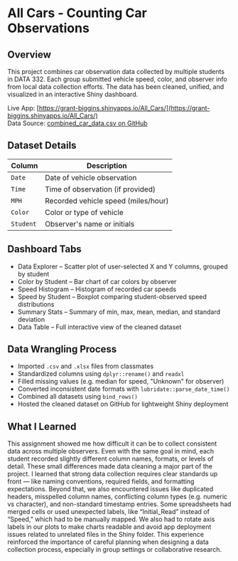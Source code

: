 # All Cars - Counting Car Observations

## Overview
This project combines car observation data collected by multiple students in DATA 332. Each group submitted vehicle speed, color, and observer info from local data collection efforts. The data has been cleaned, unified, and visualized in an interactive Shiny dashboard.

Live App: [https://grant-biggins.shinyapps.io/All_Cars/](https://grant-biggins.shinyapps.io/All_Cars/)  
Data Source: [combined_car_data.csv on GitHub](https://raw.githubusercontent.com/Grant-Biggins/DATA332/refs/heads/main/combined_car_data.csv)

## Dataset Details

| Column   | Description                          |
|----------|--------------------------------------|
| `Date`   | Date of vehicle observation          |
| `Time`   | Time of observation (if provided)    |
| `MPH`    | Recorded vehicle speed (miles/hour)  |
| `Color`  | Color or type of vehicle             |
| `Student`| Observer's name or initials          |

## Dashboard Tabs

- Data Explorer – Scatter plot of user-selected X and Y columns, grouped by student
- Color by Student – Bar chart of car colors by observer
- Speed Histogram – Histogram of recorded car speeds
- Speed by Student – Boxplot comparing student-observed speed distributions
- Summary Stats – Summary of min, max, mean, median, and standard deviation
- Data Table – Full interactive view of the cleaned dataset

## Data Wrangling Process

- Imported `.csv` and `.xlsx` files from classmates
- Standardized columns using `dplyr::rename()` and `readxl`
- Filled missing values (e.g. median for speed, "Unknown" for observer)
- Converted inconsistent date formats with `lubridate::parse_date_time()`
- Combined all datasets using `bind_rows()`
- Hosted the cleaned dataset on GitHub for lightweight Shiny deployment

## What I Learned

This assignment showed me how difficult it can be to collect consistent data across multiple observers. Even with the same goal in mind, each student recorded slightly different column names, formats, or levels of detail. These small differences made data cleaning a major part of the project. I learned that strong data collection requires clear standards up front — like naming conventions, required fields, and formatting expectations. Beyond that, we also encountered issues like duplicated headers, misspelled column names, conflicting column types (e.g. numeric vs character), and non-standard timestamp entries. Some spreadsheets had merged cells or used unexpected labels, like “Initial_Read” instead of “Speed,” which had to be manually mapped. We also had to rotate axis labels in our plots to make charts readable and avoid app deployment issues related to unrelated files in the Shiny folder. This experience reinforced the importance of careful planning when designing a data collection process, especially in group settings or collaborative research.
